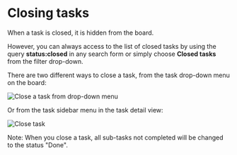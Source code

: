 Closing tasks
=============

When a task is closed, it is hidden from the board.

However, you can always access to the list of closed tasks by using the query **status:closed** in any search form or simply choose **Closed tasks** from the filter drop-down.

There are two different ways to close a task, from the task drop-down menu on the board:

![Close a task from drop-down menu](https://kanboard.net/screenshots/documentation/menu-close-task.png)

Or from the task sidebar menu in the task detail view:

![Close task](https://kanboard.net/screenshots/documentation/closing-tasks.png)

Note: When you close a task, all sub-tasks not completed will be changed to the status "Done".
